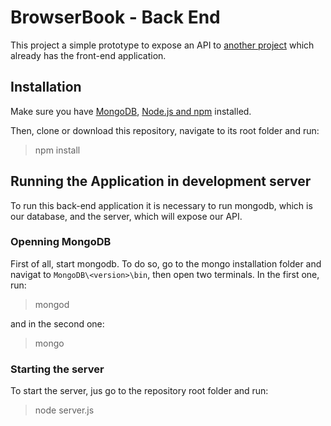 # BrowserBook - Back End
This project a simple prototype to expose an API to [another project](https://github.com/Arthuravila/BrowserBook/) which already has the front-end application.

## Installation

Make sure you have [MongoDB](https://www.mongodb.com/download-center), [Node.js and npm](https://nodejs.org/en/download/) installed.

Then, clone or download this repository, navigate to its root folder and run:

> npm install

## Running the Application in development server
To run this back-end application it is necessary to run mongodb, which is our database, and the server, which will expose our API.

### Openning MongoDB
First of all, start mongodb. To do so, go to the mongo installation folder and navigat to `MongoDB\<version>\bin`, then open two terminals.
In the first one, run:
> mongod

and in the second one:
> mongo

### Starting the server
To start the server, jus go to the repository root folder and run:
> node server.js
